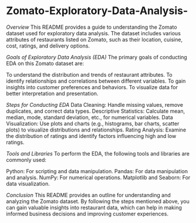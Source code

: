 # Zomato-Exploratory-Data-Analysis-
*Overview*
This README provides a guide to understanding the Zomato dataset used for exploratory data analysis. The dataset includes various attributes of restaurants listed on Zomato, such as their location, cuisine, cost, ratings, and delivery options.

*Goals of Exploratory Data Analysis (EDA)*
The primary goals of conducting EDA on this Zomato dataset are:

To understand the distribution and trends of restaurant attributes.
To identify relationships and correlations between different variables.
To gain insights into customer preferences and behaviors.
To visualize data for better interpretation and presentation.

*Steps for Conducting EDA*
Data Cleaning: Handle missing values, remove duplicates, and correct data types.
Descriptive Statistics: Calculate mean, median, mode, standard deviation, etc., for numerical variables.
Data Visualization: Use plots and charts (e.g., histograms, bar charts, scatter plots) to visualize distributions and relationships.
Rating Analysis: Examine the distribution of ratings and identify factors influencing high and low ratings.

*Tools and Libraries*
To perform the EDA, the following tools and libraries are commonly used:

Python: For scripting and data manipulation.
Pandas: For data manipulation and analysis.
NumPy: For numerical operations.
Matplotlib and Seaborn: For data visualization.

*Conclusion*
This README provides an outline for understanding and analyzing the Zomato dataset. By following the steps mentioned above, you can gain valuable insights into restaurant data, which can help in making informed business decisions and improving customer experiences.
